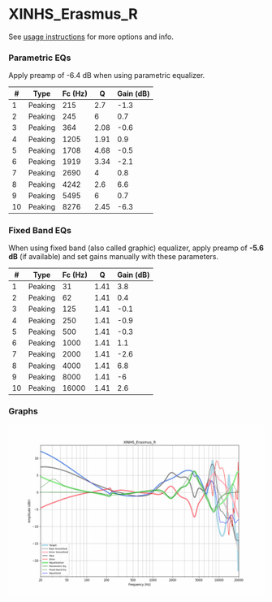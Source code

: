 # XINHS_Erasmus_R
See [usage instructions](https://github.com/jaakkopasanen/AutoEq#usage) for more options and info.

### Parametric EQs
Apply preamp of -6.4 dB when using parametric equalizer.

|   # | Type    |   Fc (Hz) |    Q |   Gain (dB) |
|-----|---------|-----------|------|-------------|
|   1 | Peaking |       215 | 2.7  |        -1.3 |
|   2 | Peaking |       245 | 6    |         0.7 |
|   3 | Peaking |       364 | 2.08 |        -0.6 |
|   4 | Peaking |      1205 | 1.91 |         0.9 |
|   5 | Peaking |      1708 | 4.68 |        -0.5 |
|   6 | Peaking |      1919 | 3.34 |        -2.1 |
|   7 | Peaking |      2690 | 4    |         0.8 |
|   8 | Peaking |      4242 | 2.6  |         6.6 |
|   9 | Peaking |      5495 | 6    |         0.7 |
|  10 | Peaking |      8276 | 2.45 |        -6.3 |

### Fixed Band EQs
When using fixed band (also called graphic) equalizer, apply preamp of **-5.6 dB** (if available) and set gains manually with these parameters.

|   # | Type    |   Fc (Hz) |    Q |   Gain (dB) |
|-----|---------|-----------|------|-------------|
|   1 | Peaking |        31 | 1.41 |         3.8 |
|   2 | Peaking |        62 | 1.41 |         0.4 |
|   3 | Peaking |       125 | 1.41 |        -0.1 |
|   4 | Peaking |       250 | 1.41 |        -0.9 |
|   5 | Peaking |       500 | 1.41 |        -0.3 |
|   6 | Peaking |      1000 | 1.41 |         1.1 |
|   7 | Peaking |      2000 | 1.41 |        -2.6 |
|   8 | Peaking |      4000 | 1.41 |         6.8 |
|   9 | Peaking |      8000 | 1.41 |        -6   |
|  10 | Peaking |     16000 | 1.41 |         2.6 |

### Graphs
![](./XINHS_Erasmus_R.png)
